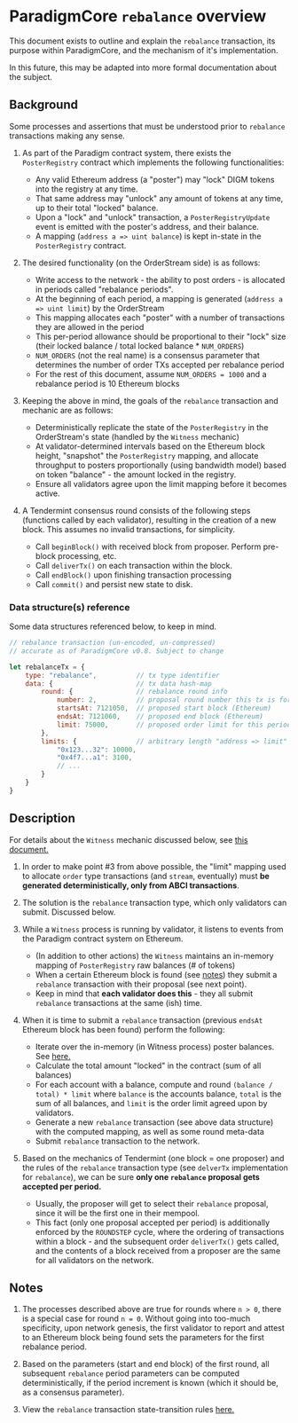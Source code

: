 # ParadigmCore `rebalance` overview

This document exists to outline and explain the `rebalance` transaction, its purpose within ParadigmCore, and the mechanism of it's implementation.

In this future, this may be adapted into more formal documentation about the subject.

## Background

Some processes and assertions that must be understood prior to `rebalance` transactions making any sense.

1. As part of the Paradigm contract system, there exists the `PosterRegistry` contract which implements the following functionalities:
    - Any valid Ethereum address (a "poster") may "lock" DIGM tokens into the registry at any time.
    - That same address may "unlock" any amount of tokens at any time, up to their total "locked" balance.
    - Upon a "lock" and "unlock" transaction, a `PosterRegistryUpdate` event is emitted with the poster's address, and their balance.
    - A mapping (`address a => uint balance`) is kept in-state in the `PosterRegistry` contract.
  
1. The desired functionality (on the OrderStream side) is as follows:
    - Write access to the network - the ability to post orders - is allocated in periods called "rebalance periods".
    - At the beginning of each period, a mapping is generated (`address a => uint limit`) by the OrderStream
    - This mapping allocates each "poster" with a number of transactions they are allowed in the period
    - This per-period allowance should be proportional to their "lock" size (their locked balance / total locked balance * `NUM_ORDERS`)
    - `NUM_ORDERS` (not the real name) is a consensus parameter that determines the number of order TXs accepted per rebalance period
    - For the rest of this document, assume `NUM_ORDERS = 1000` and a rebalance period is 10 Ethereum blocks
    
1. Keeping the above in mind, the goals of the `rebalance` transaction and mechanic are as follows:
    - Deterministically replicate the state of the `PosterRegistry` in the OrderStream's state (handled by the `Witness` mechanic)
    - At validator-determined intervals based on the Ethereum block height, "snapshot" the `PosterRegistry` mapping, and allocate throughput to posters proportionally (using bandwidth model) based on token "balance" - the amount locked in the registry.
    - Ensure all validators agree upon the limit mapping before it becomes active.
    
1. A Tendermint consensus round consists of the following steps (functions called by each validator), resulting in the creation of a new block. This assumes no invalid transactions, for simplicity.
    - Call `beginBlock()` with received block from proposer. Perform pre-block processing, etc.
    - Call `deliverTx()` on each transaction within the block.
    - Call `endBlock()` upon finishing transaction processing
    - Call `commit()` and persist new state to disk.
 
### Data structure(s) reference

Some data structures referenced below, to keep in mind.

```js
// rebalance transaction (un-encoded, un-compressed)
// accurate as of ParadigmCore v0.8. Subject to change

let rebalanceTx = {
    type: "rebalance",          // tx type identifier
    data: {                     // tx data hash-map
        round: {                // rebalance round info
            number: 2,          // proposal round number this tx is for
            startsAt: 7121050,  // proposed start block (Ethereum)
            endsAt: 7121060,    // proposed end block (Ethereum)
            limit: 75000,       // proposed order limit for this period
        },
        limits: {               // arbitrary length "address => limit" mapping
            "0x123...32": 10000,
            "0x4f7...a1": 3100,
            // ...
        }
    }
}
```

## Description

For details about the `Witness` mechanic discussed below, see [this document.](https://github.com/paradigmfoundation/paradigmcore/blob/dev/docs/ethereum-peg-spec.md)

1. In order to make point #3 from above possible, the "limit" mapping used to allocate `order` type transactions (and `stream`, eventually) must **be generated deterministically, only from ABCI transactions**.

1. The solution is the `rebalance` transaction type, which only validators can submit. Discussed below. 

1. While a `Witness` process is running by validator, it listens to events from the Paradigm contract system on Ethereum.
    - (In addition to other actions) the `Witness` maintains an in-memory mapping of `PosterRegistry` raw balances (# of tokens)
    - When a certain Ethereum block is found (see [notes](#notes)) they submit a `rebalance` transaction with their proposal (see next point). 
    - Keep in mind that **each validator does this** - they all submit `rebalance` transactions at the same (ish) time. 
    
1. When it is time to submit a `rebalance` transaction (previous `endsAt` Ethereum block has been found) perform the following:
    - Iterate over the in-memory (in Witness process) poster balances. See [here.](https://github.com/ParadigmFoundation/ParadigmCore/blob/tags/src/witness/Witness.ts#L89)
    - Calculate the total amount "locked" in the contract (sum of all balances)
    - For each account with a balance, compute and round `(balance / total) * limit` where `balance` is the accounts balance, `total` is the sum of all balances, and `limit` is the order limit agreed upon by validators. 
    - Generate a new `rebalance` transaction (see above data structure) with the computed mapping, as well as some round meta-data
    - Submit `rebalance` transaction to the network.
    
1. Based on the mechanics of Tendermint (one block = one proposer) and the rules of the `rebalance` transaction type (see `delverTx` implementation for `rebalance`), we can be sure **only one `rebalance` proposal gets accepted per period.**
    - Usually, the proposer will get to select their `rebalance` proposal, since it will be the first one in their mempool.
    - This fact (only one proposal accepted per period) is additionally enforced by the `ROUNDSTEP` cycle, where the ordering of transactions within a block - and the subsequent order `deliverTx()` gets called, and the contents of a block received from a proposer are the same for all validators on the network.
    
## Notes

1. The processes described above are true for rounds where `n > 0`, there is a special case for round `n = 0`. Without going into too-much specificity, upon network genesis, the first validator to report and attest to an Ethereum block being found sets the parameters for the first rebalance period. 

1. Based on the parameters (start and end block) of the first round, all subsequent `rebalance` period parameters can be computed deterministically, if the period increment is known (which it should be, as a consensus parameter). 

1. View the `rebalance` transaction state-transition rules [here.](https://github.com/ParadigmFoundation/ParadigmCore/blob/tags/src/core/handlers/rebalance.ts)
